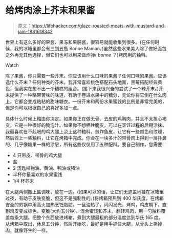 # 给烤肉涂上芥末和果酱

> 原文：<https://lifehacker.com/glaze-roasted-meats-with-mustard-and-jam-1831618342>

世界上有这么多好的果酱、果冻和果脯酱，很容易就能收集到很多。(在任何时候，我的冰箱里都会有三到五瓶 Bonne Maman。)虽然这些水果美人除了做好面包之外再无其他选择，但它们也可以用来做炸弹( *bonne* ？)烤肉用的釉料。

Watch

除了果酱，你只需要一些芥末。你应该用什么口味的果酱？任何口味的果酱。应该选什么芥末？任何种类的芥末。我非常喜欢桃色搭配石头地面，黑莓搭配经典黄色，但我实在想不出一个糟糕的组合。(接下来我很兴奋的尝试了一个辣芥末。)芥末提供了一种略带苦味的味道，有助于卷进水果中的糖分，无论你将它倒在什么肉上，它都会变成粘粘的甜味糖衣。一份芥末和两份水果蜜饯的比例是非常完美的，但是你可以根据自己的喜好多加一点。

具体什么时候上釉由你决定。如果你正在做无骨、去皮的鸡胸肉，并且不太担心褐变，它是一种很好的腌泡汁。如果你不想牺牲脆皮，可以在烹饪过程的后期涂抹。我最喜欢在不起眼的鸡大腿上浇上这种釉料。煎炸鱼皮，让它有一些颜色和纹理，然后舀上一些釉料，让它在烤箱中完成。你会在一块多汁的带骨肉上得到一层扑鼻的、几乎像糖果一样的涂层，所有这些仅仅用了五种配料。要自己制作，您需要:

*   4 只带皮、带骨的鸡大腿
*   盐
*   2 汤匙植物油、黄油、鸭油或猪油
*   半杯你最喜欢的水果蜜饯
*   1/4 杯芥末

在大腿两侧撒上盐调味，放在一边。(如果可以的话，让它们无遮盖地挂在冰箱里过夜，有助于皮肤变脆，但这不是强制性的。)将烤箱预热到 400 华氏度，在烤箱安全的煎锅中用高火加热烹饪脂肪。一旦油热了，闪闪发光，烤鸡，鸡皮朝下，直到鸡皮变成棕色，变脆(大约五分钟)。混合蜜饯和芥末，翻转鸡肉，用一勺釉料覆盖每条大腿。把整个东西放进烤箱，煮到大腿最粗的部分温度达到华氏 165 度。从烤箱中取出，休息五分钟，然后开始吃，最好是用手抓住大腿，从骨头上撕掉肉，就像野生的一样。
